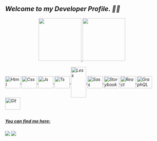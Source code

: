## <i>Welcome to my Developer Profile.<i> 👨‍💻

<div align="center">
  <a href="https://github.com/GabrielFratelli">
  <img height="140em" src="https://github-readme-stats.vercel.app/api?username=GabrielFratelli&show_icons=true&theme=tokyonight&include_all_commits=true&count_private=true"/>
  <img height="140em" src="https://github-readme-stats.vercel.app/api/top-langs/?username=GabrielFratelli&layout=compact&langs_count=7&theme=tokyonight"/>
</div>
 
<div style="display: inline_block"><br>
  <img align="center" alt="Html" height="40" width="50" src="https://cdn.jsdelivr.net/gh/devicons/devicon/icons/html5/html5-original.svg"/>
  <img align="center" alt="Css" height="40" width="50" src="https://cdn.jsdelivr.net/gh/devicons/devicon/icons/css3/css3-original.svg"/>
  <img align="center" alt="Js" height="40" width="50" src="https://cdn.jsdelivr.net/gh/devicons/devicon/icons/javascript/javascript-original.svg"/>
  <img align="center" alt="Ts" height="40" width="50" src="https://cdn.jsdelivr.net/gh/devicons/devicon/icons/typescript/typescript-plain.svg"/>
  <img align="center" alt="Less" height="100" width="50" src="https://cdn.jsdelivr.net/gh/devicons/devicon/icons/less/less-plain-wordmark.svg" />
  <img align="center" alt="Sass" height="40" width="50" src="https://cdn.jsdelivr.net/gh/devicons/devicon/icons/sass/sass-original.svg" />
  <img align="center" alt="Storybook" height="40" width="50" src="https://cdn.jsdelivr.net/gh/devicons/devicon/icons/storybook/storybook-original.svg" />
  <img align="center" alt="React" height="40" width="50" src="https://cdn.jsdelivr.net/gh/devicons/devicon/icons/react/react-original.svg"/>
  <img align="center" alt="GraphQL" height="40" width="50" src="https://cdn.jsdelivr.net/gh/devicons/devicon/icons/graphql/graphql-plain.svg" />
  <img align="center" alt="Git" height="40" width="50" src="https://cdn.jsdelivr.net/gh/devicons/devicon/icons/git/git-original.svg"/>
</div> 
 
##
  <h5>You can find me here:</h5>
<div>
   <a href="mailto:gabriel.fratelli99@gmail.com"><img src="https://img.shields.io/badge/Gmail-D14836?style=for-the-badge&logo=gmail&logoColor=white" target="_blank"></a>
   <a href="https://www.linkedin.com/in/gabriel-fratelli-cassiano/" target="_blank"><img src="https://img.shields.io/badge/-LinkedIn-%230077B5?style=for-the-badge&logo=linkedin&logoColor=white" target="_blank"></a>
